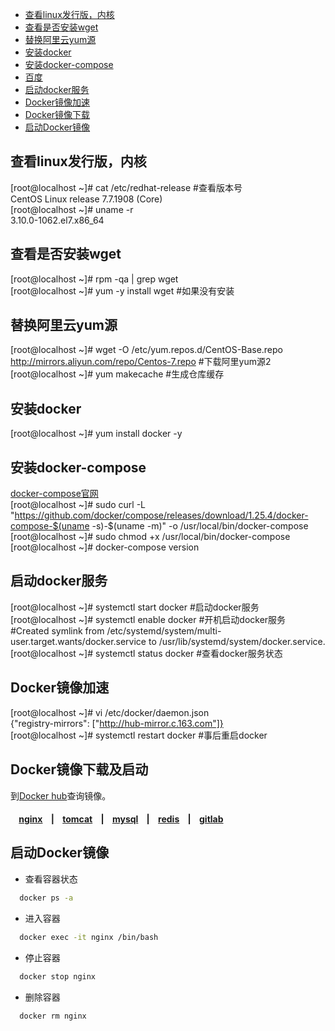 - [查看linux发行版，内核](#查看linux发行版，内核)
- [查看是否安装wget](#查看是否安装wget)
- [替换阿里云yum源](#替换阿里云yum源)
- [安装docker](#安装docker)
- [安装docker-compose](#安装docker-compose)
- [百度](https://www.baidu.com)
- [启动docker服务](#启动docker服务)
- [Docker镜像加速](#Docker镜像加速)
- [Docker镜像下载](#Docker镜像下载)
- [启动Docker镜像](#启动Docker镜像)
## 查看linux发行版，内核
[root@localhost ~]# cat /etc/redhat-release  #查看版本号  
CentOS Linux release 7.7.1908 (Core)  
[root@localhost ~]# uname -r  
3.10.0-1062.el7.x86_64

## 查看是否安装wget
[root@localhost ~]# rpm -qa | grep wget  
[root@localhost ~]# yum -y install wget #如果没有安装  

## 替换阿里云yum源
[root@localhost ~]# wget -O /etc/yum.repos.d/CentOS-Base.repo http://mirrors.aliyun.com/repo/Centos-7.repo #下载阿里yum源2  
[root@localhost ~]# yum makecache  #生成仓库缓存  

## 安装docker
[root@localhost ~]# yum install docker -y  

## 安装docker-compose
[docker-compose官网](https://docs.docker.com/compose/install/)  
[root@localhost ~]# sudo curl -L "https://github.com/docker/compose/releases/download/1.25.4/docker-compose-$(uname -s)-$(uname -m)" -o /usr/local/bin/docker-compose  
[root@localhost ~]# sudo chmod +x /usr/local/bin/docker-compose  
[root@localhost ~]# docker-compose version  

## 启动docker服务
[root@localhost ~]# systemctl start docker  #启动docker服务  
[root@localhost ~]# systemctl enable docker #开机启动docker服务  
#Created symlink from /etc/systemd/system/multi-user.target.wants/docker.service to /usr/lib/systemd/system/docker.service.
[root@localhost ~]# systemctl status docker #查看docker服务状态  

## Docker镜像加速
[root@localhost ~]# vi /etc/docker/daemon.json  
{"registry-mirrors": ["http://hub-mirror.c.163.com"]}  
[root@localhost ~]# systemctl restart docker #事后重启docker  

## Docker镜像下载及启动  
到[Docker hub](https://hub.docker.com/)查询镜像。  
#### &nbsp;&nbsp;&nbsp;&nbsp;[nginx](Docker/NGINX.md)&nbsp;&nbsp;&nbsp;&nbsp;|&nbsp;&nbsp;&nbsp;&nbsp;[tomcat](Docker/TOMCAT.md)&nbsp;&nbsp;&nbsp;&nbsp;|&nbsp;&nbsp;&nbsp;&nbsp;[mysql](Docker/MYSQL.md)&nbsp;&nbsp;&nbsp;&nbsp;|&nbsp;&nbsp;&nbsp;&nbsp;[redis](Docker/REDIS.md)&nbsp;&nbsp;&nbsp;&nbsp;|&nbsp;&nbsp;&nbsp;&nbsp;[gitlab](Docker/GITLAB.md)

## 启动Docker镜像  
  * 查看容器状态
  ```bash
    docker ps -a
  ```
  * 进入容器
  ```bash
    docker exec -it nginx /bin/bash
  ```  
  * 停止容器
  ```bash
    docker stop nginx
  ```
  * 删除容器
  ```bash
    docker rm nginx
  ```

